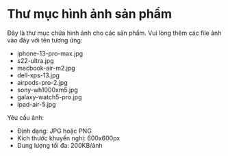 # Thư mục hình ảnh sản phẩm

Đây là thư mục chứa hình ảnh cho các sản phẩm. Vui lòng thêm các file ảnh vào đây với tên tương ứng:

- iphone-13-pro-max.jpg
- s22-ultra.jpg
- macbook-air-m2.jpg
- dell-xps-13.jpg
- airpods-pro-2.jpg
- sony-wh1000xm5.jpg
- galaxy-watch5-pro.jpg
- ipad-air-5.jpg

Yêu cầu ảnh:
- Định dạng: JPG hoặc PNG
- Kích thước khuyến nghị: 600x600px
- Dung lượng tối đa: 200KB/ảnh
